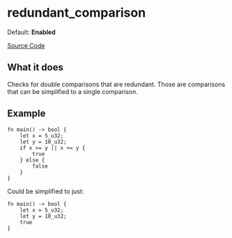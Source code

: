 # redundant_comparison

Default: **Enabled**

[Source Code](https://github.com/software-mansion/cairo-lint/tree/main/src/lints/double_comparison.rs#L136)

## What it does

Checks for double comparisons that are redundant. Those are comparisons that can be simplified to a single comparison.

## Example

```cairo
fn main() -> bool {
    let x = 5_u32;
    let y = 10_u32;
    if x >= y || x <= y {
        true
    } else {
        false
    }
}
```

Could be simplified to just:

```cairo
fn main() -> bool {
    let x = 5_u32;
    let y = 10_u32;
    true
}
```
